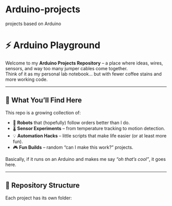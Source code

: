 # Arduino-projects
projects based on Arduino


# ⚡ Arduino Playground  

Welcome to my **Arduino Projects Repository** – a place where ideas, wires, sensors, and way too many jumper cables come together.  
Think of it as my personal lab notebook… but with fewer coffee stains and more working code.  

---

## 🚀 What You’ll Find Here  
This repo is a growing collection of:  
- 🤖 **Robots** that (hopefully) follow orders better than I do.  
- 🌡️ **Sensor Experiments** – from temperature tracking to motion detection.  
- 💡 **Automation Hacks** – little scripts that make life easier (or at least more fun).  
- 🎮 **Fun Builds** – random “can I make this work?” projects.  

Basically, if it runs on an Arduino and makes me say *“oh that’s cool”*, it goes here.  

---

## 📂 Repository Structure  
Each project has its own folder:  

